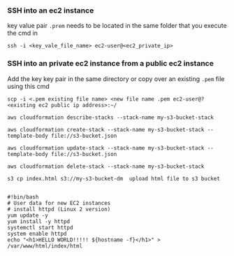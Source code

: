 ### SSH into an ec2 instance 
key value pair `.prem` needs to be located in the same folder that you execute the cmd in
```
ssh -i <key_vale_file_name> ec2-user@<ec2_private_ip>
```

### SSH into an private ec2 instance from a public ec2 instance 
Add the key key pair in the same directory or copy over an existing `.pem` file using this cmd 
```
scp -i <.pem existing file name> <new file name .pem ec2-user@?<existing ec2 public ip address>:~/
``` 


```
aws cloudformation describe-stacks --stack-name my-s3-bucket-stack

aws cloudformation create-stack --stack-name my-s3-bucket-stack --template-body file://s3-bucket.json

aws cloudformation update-stack --stack-name my-s3-bucket-stack --template-body file://s3-bucket.json

aws cloudformation delete-stack --stack-name my-s3-bucket-stack

s3 cp index.html s3://my-s3-bucket-dm  upload html file to s3 bucket


#!bin/bash
# User data for new EC2 instances
# install httpd (Linux 2 version)
yum update -y
yum install -y httpd
systemctl start httpd
system enable httpd
echo "<h1>HELLO WORLD!!!!! ${hostname -f}</h1>" > /var/www/html/index/html
```